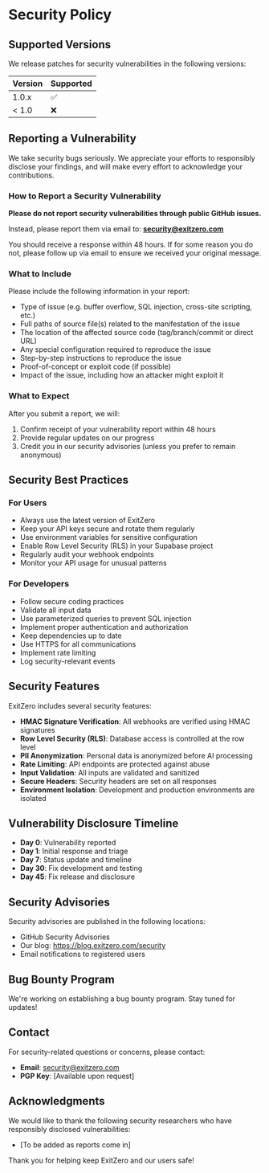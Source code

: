 # Security Policy

## Supported Versions

We release patches for security vulnerabilities in the following versions:

| Version | Supported          |
| ------- | ------------------ |
| 1.0.x   | :white_check_mark: |
| < 1.0   | :x:                |

## Reporting a Vulnerability

We take security bugs seriously. We appreciate your efforts to responsibly disclose your findings, and will make every effort to acknowledge your contributions.

### How to Report a Security Vulnerability

**Please do not report security vulnerabilities through public GitHub issues.**

Instead, please report them via email to: **security@exitzero.com**

You should receive a response within 48 hours. If for some reason you do not, please follow up via email to ensure we received your original message.

### What to Include

Please include the following information in your report:

- Type of issue (e.g. buffer overflow, SQL injection, cross-site scripting, etc.)
- Full paths of source file(s) related to the manifestation of the issue
- The location of the affected source code (tag/branch/commit or direct URL)
- Any special configuration required to reproduce the issue
- Step-by-step instructions to reproduce the issue
- Proof-of-concept or exploit code (if possible)
- Impact of the issue, including how an attacker might exploit it

### What to Expect

After you submit a report, we will:

1. Confirm receipt of your vulnerability report within 48 hours
2. Provide regular updates on our progress
3. Credit you in our security advisories (unless you prefer to remain anonymous)

## Security Best Practices

### For Users

- Always use the latest version of ExitZero
- Keep your API keys secure and rotate them regularly
- Use environment variables for sensitive configuration
- Enable Row Level Security (RLS) in your Supabase project
- Regularly audit your webhook endpoints
- Monitor your API usage for unusual patterns

### For Developers

- Follow secure coding practices
- Validate all input data
- Use parameterized queries to prevent SQL injection
- Implement proper authentication and authorization
- Keep dependencies up to date
- Use HTTPS for all communications
- Implement rate limiting
- Log security-relevant events

## Security Features

ExitZero includes several security features:

- **HMAC Signature Verification**: All webhooks are verified using HMAC signatures
- **Row Level Security (RLS)**: Database access is controlled at the row level
- **PII Anonymization**: Personal data is anonymized before AI processing
- **Rate Limiting**: API endpoints are protected against abuse
- **Input Validation**: All inputs are validated and sanitized
- **Secure Headers**: Security headers are set on all responses
- **Environment Isolation**: Development and production environments are isolated

## Vulnerability Disclosure Timeline

- **Day 0**: Vulnerability reported
- **Day 1**: Initial response and triage
- **Day 7**: Status update and timeline
- **Day 30**: Fix development and testing
- **Day 45**: Fix release and disclosure

## Security Advisories

Security advisories are published in the following locations:

- GitHub Security Advisories
- Our blog: https://blog.exitzero.com/security
- Email notifications to registered users

## Bug Bounty Program

We're working on establishing a bug bounty program. Stay tuned for updates!

## Contact

For security-related questions or concerns, please contact:

- **Email**: security@exitzero.com
- **PGP Key**: [Available upon request]

## Acknowledgments

We would like to thank the following security researchers who have responsibly disclosed vulnerabilities:

- [To be added as reports come in]

Thank you for helping keep ExitZero and our users safe!
